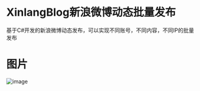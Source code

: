 # XinlangBlog新浪微博动态批量发布
基于C#开发的新浪微博动态发布，可以实现不同账号，不同内容，不同IP的批量发布
# 图片
![image](https://user-images.githubusercontent.com/66775451/146726493-92c6185d-8445-48c4-8c6f-e4ff09fb9851.png)

